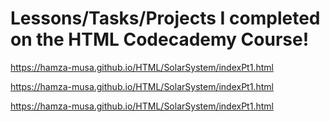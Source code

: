 # Lessons/Tasks/Projects I completed on the HTML Codecademy Course!

https://hamza-musa.github.io/HTML/SolarSystem/indexPt1.html

https://hamza-musa.github.io/HTML/SolarSystem/indexPt1.html

https://hamza-musa.github.io/HTML/SolarSystem/indexPt1.html
